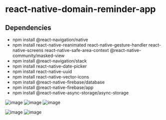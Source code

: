 # react-native-domain-reminder-app

## Dependencies

- npm install @react-navigation/native
- npm install react-native-reanimated react-native-gesture-handler react-native-screens react-native-safe-area-context @react-native-community/masked-view
- npm install @react-navigation/stack
- npm install react-native-date-picker
- npm install react-native-uuid
- npm install react-native-vector-icons
- npm install @react-native-firebase/database
- npm install @react-native-firebase/app
- npm install @react-native-async-storage/async-storage

![image](https://user-images.githubusercontent.com/79175602/155853447-d9bc4dcd-f46c-4315-88ac-01caa2062146.png) 
![image](https://user-images.githubusercontent.com/79175602/155853494-9e9e4f5a-75d9-47c2-bdce-991b968e1d2a.png)
![image](https://user-images.githubusercontent.com/79175602/155856223-cab31b79-e7f1-4109-8798-d3ed13167562.png)

![image](https://user-images.githubusercontent.com/79175602/155853804-1b8468dd-df78-42b0-bfbd-11359d3cfef7.png)
![image](https://user-images.githubusercontent.com/79175602/155853839-da1d2ddf-25ac-48c8-b5a6-c0bd46f4c605.png)
